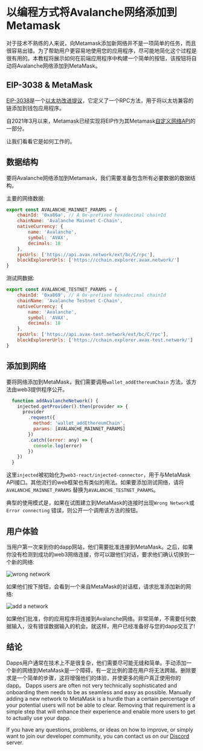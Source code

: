 # 以编程方式将Avalanche网络添加到Metamask

对于技术不熟练的人来说，向Metamask添加新网络并不是一项简单的任务，而且很容易出错。为了帮助用户更容易地使用您的应用程序，尽可能地简化这个过程是很有用的。本教程将展示如何在前端应用程序中构建一个简单的按钮，该按钮将自动将Avalanche网络添加到MetaMask。

## EIP-3038 & MetaMask

[EIP-3038](https://eips.ethereum.org/EIPS/eip-3085)是一个[以太坊改进提议](https://eips.ethereum.org/)，它定义了一个RPC方法，用于将以太坊兼容的链添加到钱包应用程序。

自2021年3月以来，Metamask已经实现将EIP作为其Metamask[自定义网络API](https://consensys.net/blog/metamask/connect-users-to-layer-2-networks-with-the-metamask-custom-networks-api/)的一部分。

让我们看看它是如何工作的。

## 数据结构

要将Avalanche网络添加到Metamask，我们需要准备包含所有必要数据的数据结构。

主要的网络数据:

```javascript
export const AVALANCHE_MAINNET_PARAMS = {
    chainId: '0xa86a', // A 0x-prefixed hexadecimal chainId
    chainName: 'Avalanche Mainnet C-Chain',
    nativeCurrency: {
        name: 'Avalanche',
        symbol: 'AVAX',
        decimals: 18
    },
    rpcUrls: ['https://api.avax.network/ext/bc/C/rpc'],
    blockExplorerUrls: ['https://cchain.explorer.avax.network/']
}
```

测试网数据:

```javascript
export const AVALANCHE_TESTNET_PARAMS = {
    chainId: '0xa869', // A 0x-prefixed hexadecimal chainId
    chainName: 'Avalanche Testnet C-Chain',
    nativeCurrency: {
        name: 'Avalanche',
        symbol: 'AVAX',
        decimals: 18
    },
    rpcUrls: ['https://api.avax-test.network/ext/bc/C/rpc'],
    blockExplorerUrls: ['https://cchain.explorer.avax-test.network/']
}
```

## 添加到网络

要将网络添加到MetaMask，我们需要调用`wallet_addEthereumChain` 方法，该方法由web3提供程序公开。

```javascript
  function addAvalancheNetwork() {
    injected.getProvider().then(provider => {
      provider
        .request({
          method: 'wallet_addEthereumChain',
          params: [AVALANCHE_MAINNET_PARAMS]
        })
        .catch((error: any) => {
          console.log(error)
        })
    })
  }
```
这里`injected`被初始化为`web3-react/injected-connector`，用于与MetaMask API接口。其他流行的web框架也有类似的用法。如果要添加测试网络，请将`AVALANCHE_MAINNET_PARAMS` 替换为`AVALANCHE_TESTNET_PARAMS`。

典型的使用模式是，如果在试图建立到MetaMask的连接时出现`Wrong Network`或`Error connecting` 错误，则公开一个调用该方法的按钮。

## 用户体验

当用户第一次来到你的dapp网站，他们需要批准连接到MetaMask。之后，如果你没有检测到成功的web3网络连接，你可以跟他们对话，要求他们确认切换到一个新的网络:

![wrong network](../../../.github/add-avalanche-to-metamask-01-wrong-network.png)

如果他们按下按钮，会看到一个来自MetaMask的对话框，请求批准添加新的网络:

![add a network](../../../.github/add-avalanche-to-metamask-02-add-network.png)

如果他们批准，你的应用程序将连接到Avalanche网络。非常简单，不需要任何数据输入，没有错误数据输入的机会。就这样，用户已经准备好与您的dapp交互了!

## 结论

Dapps用户通常在技术上不是很复杂，他们需要尽可能无缝和简单。手动添加一个新的网络到MetaMask是一个障碍，有一定比例的潜在用户将无法跨越。删除要求是一个简单的步骤，这将增强他们的体验，并使更多的用户真正使用你的dapp。
Dapps users are often not very technically sophisticated and onboarding them needs to be as seamless and easy as possible. Manually adding a new network to MetaMask is a hurdle than a certain percentage of your potential users will not be able to clear. Removing that requirement is a simple step that will enhance their experience and enable more users to get to actually use your dapp.

If you have any questions, problems, or ideas on how to improve, or simply want to join our developer community, you can contact us on our [Discord](https://chat.avalabs.org/) server.
<!--stackedit_data:
eyJoaXN0b3J5IjpbLTU5MzE5ODIyMl19
-->